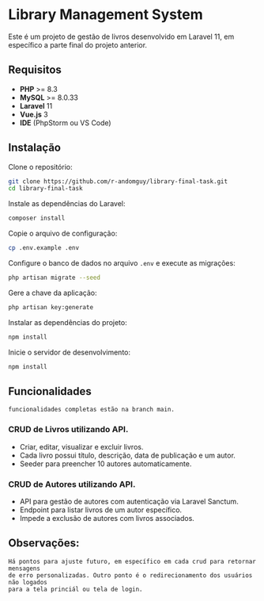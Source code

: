 # Library Management System

Este é um projeto de gestão de livros desenvolvido em Laravel 11, em específico a parte final do projeto anterior.

## Requisitos

- **PHP** >= 8.3
- **MySQL** >= 8.0.33
- **Laravel** 11
- **Vue.js** 3
- **IDE** (PhpStorm ou VS Code)

## Instalação

Clone o repositório:

```sh
git clone https://github.com/r-andomguy/library-final-task.git
cd library-final-task
```

Instale as dependências do Laravel:

```sh
composer install
```

Copie o arquivo de configuração:

```sh
cp .env.example .env
```

Configure o banco de dados no arquivo `.env` e execute as migrações:

```sh
php artisan migrate --seed
```

Gere a chave da aplicação:

```sh
php artisan key:generate
```

Instalar as dependências do projeto:

```sh
npm install
```

Inicie o servidor de desenvolvimento:

```sh
npm install
```

## Funcionalidades
```
funcionalidades completas estão na branch main.
```
### CRUD de Livros utilizando API.

- Criar, editar, visualizar e excluir livros.
- Cada livro possui título, descrição, data de publicação e um autor.
- Seeder para preencher 10 autores automaticamente.

### CRUD de Autores utilizando API.

- API para gestão de autores com autenticação via Laravel Sanctum.
- Endpoint para listar livros de um autor específico.
- Impede a exclusão de autores com livros associados.

## Observações:
```
Há pontos para ajuste futuro, em específico em cada crud para retornar mensagens 
de erro personalizadas. Outro ponto é o redirecionamento dos usuários não logados
para a tela princiál ou tela de login.
